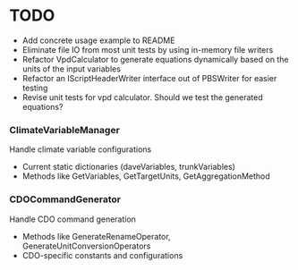 # TODO

- Add concrete usage example to README
- Eliminate file IO from most unit tests by using in-memory file writers
- Refactor VpdCalculator to generate equations dynamically based on the units of
  the input variables
- Refactor an IScriptHeaderWriter interface out of PBSWriter for easier testing
- Revise unit tests for vpd calculator. Should we test the generated equations?

### ClimateVariableManager

Handle climate variable configurations

- Current static dictionaries (daveVariables, trunkVariables)
- Methods like GetVariables, GetTargetUnits, GetAggregationMethod

### CDOCommandGenerator

Handle CDO command generation

- Methods like GenerateRenameOperator, GenerateUnitConversionOperators
- CDO-specific constants and configurations

